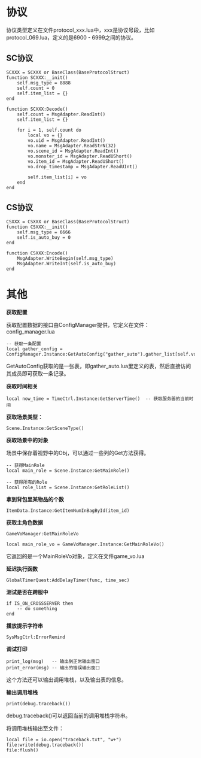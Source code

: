 # 协议

协议类型定义在文件protocol_xxx.lua中，xxx是协议号段，比如protocol_069.lua，定义的是6900 - 6999之间的协议。

## SC协议

```
SCXXX = SCXXX or BaseClass(BaseProtocolStruct)
function SCXXX:__init()
	self.msg_type = 8888
	self.count = 0
	self.item_list = {}
end

function SCXXX:Decode()
	self.count = MsgAdapter.ReadInt()
	self.item_list = {}
	
	for i = 1, self.count do
		local vo = {}
		vo.uid = MsgAdapter.ReadInt()
		vo.name = MsgAdapter.ReadStrN(32)
		vo.scene_id = MsgAdapter.ReadInt()
		vo.monster_id = MsgAdapter.ReadUShort()
		vo.item_id = MsgAdapter.ReadUShort()
		vo.drop_timestamp = MsgAdapter.ReadUInt()

		self.item_list[i] = vo
	end
end
```

## CS协议

```
CSXXX = CSXXX or BaseClass(BaseProtocolStruct)
function CSXXX:__init()
	self.msg_type = 6666
	self.is_auto_buy = 0
end

function CSXXX:Encode()
	MsgAdapter.WriteBegin(self.msg_type)
	MsgAdapter.WriteInt(self.is_auto_buy)
end
```

# 其他

**获取配置**

获取配置数据的接口由ConfigManager提供，它定义在文件：config_manager.lua

```
-- 获取一条配置
local gather_config = ConfigManager.Instance:GetAutoConfig("gather_auto").gather_list[self.vo.gather_id]
```

GetAutoConfig获取的是一张表，即gather_auto.lua里定义的表，然后直接访问其成员即可获取一条记录。

**获取时间相关**

```
local now_time = TimeCtrl.Instance:GetServerTime()  -- 获取服务器的当前时间
```

**获取场景类型：**

```
Scene.Instance:GetSceneType()
```

**获取场景中的对象**

场景中保存着视野中的Obj，可以通过一些列的Get方法获得。

```
-- 获得MainRole
local main_role = Scene.Instance:GetMainRole()

-- 获得所有的Role
local role_list = Scene.Instance:GetRoleList()
```

**拿到背包里某物品的个数**

```
ItemData.Instance:GetItemNumInBagById(item_id)
```

**获取主角色数据**

```
GameVoManager:GetMainRoleVo

local main_role_vo = GameVoManager.Instance:GetMainRoleVo()
```

它返回的是一个MainRoleVo对象，定义在文件game_vo.lua

**延迟执行函数**

```
GlobalTimerQuest:AddDelayTimer(func, time_sec)
```

**测试是否在跨服中**

```
if IS_ON_CROSSSERVER then
    -- do something
end
```

**播放提示字符串**

```
SysMsgCtrl:ErrorRemind
```

**调试打印**

```
print_log(msg)   -- 输出到正常输出窗口
print_error(msg) -- 输出的错误输出窗口
```

这个方法还可以输出调用堆栈，以及输出表的信息。

**输出调用堆栈**

```
print(debug.traceback())
```

debug.traceback()可以返回当前的调用堆栈字符串。

将调用堆栈输出至文件：

```
local file = io.open("traceback.txt", "w+")
file:write(debug.traceback())
file:flush()
```